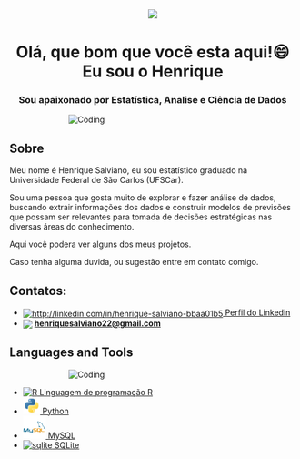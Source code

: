 
<Banner>
  
<div align= "center">
<img src= "https://github.com/HenriqueSalviano/HenriqueSalviano/assets/128048584/8178af8e-9b43-47e3-af98-8add32789145" />
</div>

<!------------------------------- DIVISÂO ------------------------------------->
  
  
<Inicio e Sobre>
  
<h1 align="center">Olá, que bom que você esta aqui!😄 Eu sou o Henrique 
<h3 align="center">Sou apaixonado por Estatística, Analise e Ciência de Dados</h3>

<img align="right" alt="Coding" width="400" src="https://cdn.dribbble.com/users/1162077/screenshots/3848914/programmer.gif">

<br/> 

## Sobre  
Meu nome é Henrique Salviano, eu sou estatístico graduado na Universidade Federal de São Carlos (UFSCar).
  
Sou uma pessoa que gosta muito de explorar e fazer análise de dados, buscando extrair informações dos dados e construir modelos de previsões que possam ser relevantes para tomada de decisões estratégicas nas diversas áreas do conhecimento.
  
Aqui você podera ver alguns dos meus projetos. 

Caso tenha alguma duvida, ou sugestão entre em contato comigo.
  
## Contatos:
- <a href="https://linkedin.com/in/http://linkedin.com/in/henrique-salviano-bbaa01b5" target="blank"><img align="center" src="https://raw.githubusercontent.com/rahuldkjain/github-profile-readme-generator/master/src/images/icons/Social/linked-in-alt.svg" alt="http://linkedin.com/in/henrique-salviano-bbaa01b5" height="20" width="20" /> Perfil do Linkedin </a>
- <img align="center" src="https://ssl.gstatic.com/ui/v1/icons/mail/rfr/logo_gmail_lockup_default_1x_r5.png" width="70"/> **henriquesalviano22@gmail.com**
  
  
<!------------------------------- DIVISÂO ------------------------------------->  

<!Competências>
  
## Languages and Tools
  
<img align="right" alt="Coding" width="400" src="https://github-readme-stats.vercel.app/api/top-langs?username=henriquesalviano&show_icons=true&locale=en&layout=compact" alt="henriquesalviano">

<br/>

- <a href="https://www.r-project.org/" target="_blank" rel="noreferrer"> <img src="https://www.r-project.org/Rlogo.png" alt="R" width="30"/> Linguagem de programação R </a>
- <a href="https://www.python.org" target="_blank" rel="noreferrer"> <img src="https://raw.githubusercontent.com/devicons/devicon/master/icons/python/python-original.svg" alt="python" width="30"/> Python </a> 
- <a href="https://www.mysql.com/" target="_blank" rel="noreferrer"> <img src="https://raw.githubusercontent.com/devicons/devicon/master/icons/mysql/mysql-original-wordmark.svg" alt="mysql" width="40"/> MySQL </a> 
- <a href= "https://www.sqlite.org/" target="_blank" rel="noreferrer"> <img src="https://www.vectorlogo.zone/logos/sqlite/sqlite-icon.svg" alt="sqlite" width="30"/> SQLite </a> 

  
  
